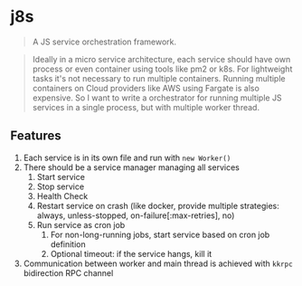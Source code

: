 # j8s

> A JS service orchestration framework.

> Ideally in a micro service architecture, each service should have own process or even container using tools like pm2 or k8s.
> For lightweight tasks it's not necessary to run multiple containers. 
> Running multiple containers on Cloud providers like AWS using Fargate is also expensive. 
> So I want to write a orchestrator for running multiple JS services in a single process, but with multiple worker thread.

## Features

1. Each service is in its own file and run with `new Worker()`
2. There should be a service manager managing all services
   1. Start service
   2. Stop service
   3. Health Check
   4. Restart service on crash (like docker, provide multiple strategies: always, unless-stopped, on-failure[:max-retries], no)
   5. Run service as cron job
      1. For non-long-running jobs, start service based on cron job definition
      2. Optional timeout: if the service hangs, kill it
3. Communication between worker and main thread is achieved with `kkrpc` bidirection RPC channel
